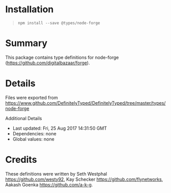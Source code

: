 # Installation
> `npm install --save @types/node-forge`

# Summary
This package contains type definitions for node-forge (https://github.com/digitalbazaar/forge).

# Details
Files were exported from https://www.github.com/DefinitelyTyped/DefinitelyTyped/tree/master/types/node-forge

Additional Details
 * Last updated: Fri, 25 Aug 2017 14:31:50 GMT
 * Dependencies: none
 * Global values: none

# Credits
These definitions were written by Seth Westphal <https://github.com/westy92>, Kay Schecker <https://github.com/flynetworks>, Aakash Goenka <https://github.com/a-k-g>.
